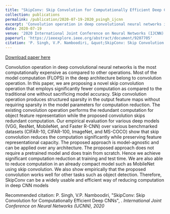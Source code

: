 ```yaml
---
title: "SkipConv: Skip Convolution for Computationally Efficient Deep CNNs"
collection: publications
permalink: /publication/2020-07-19-2020_psingh_ijcnn
excerpt: 'Convolution operation in deep convolutional neural networks is the most computationally expensive as compared to other operations. Most of the model computation (FLOPS) in the deep architecture belong to convolution operation. In this paper, we are proposing a novel skip convolution operation that employs significantly fewer computation as compared to the traditional one without sacrificing model accuracy. Skip convolution operation produces structured sparsity in the output feature maps without requiring sparsity in the model parameters for computation reduction. The existing convolution operation performs the redundant computation for object feature representation while the proposed convolution skips redundant computation. Our empirical evaluation for various deep models (VGG, ResNet, MobileNet, and Faster R-CNN) over various benchmarked datasets (CIFAR-10, CIFAR-100, ImageNet, and MS-COCO) show that skip convolution reduces the computation significantly while preserving feature representational capacity. The proposed approach is model-agnostic and can be applied over any architecture. The proposed approach does not require a pretrained model and does train from scratch. Hence we achieve significant computation reduction at training and test time. We are also able to reduce computation in an already compact model such as MobileNet using skip convolution. We also show empirically that the proposed convolution works well for other tasks such as object detection. Therefore, SkipConv can be a widely usable and efficient way of reducing computation in deep CNN models'
date: 2020-07-19
venue: '2020 International Joint Conference on Neural Networks (IJCNN)'
paperurl: 'https://ieeexplore.ieee.org/abstract/document/9207705'
citation: 'P. Singh, V.P. Namboodiri, &quot;SkipConv: Skip Convolution for Computationally Efficient Deep CNNs&quot;, . <i> International Joint Conference on Neural Networks (IJCNN), 2020 </i>'
---
```


<a href='https://ieeexplore.ieee.org/abstract/document/9207705'>Download paper here</a>

Convolution operation in deep convolutional neural networks is the most computationally expensive as compared to other operations. Most of the model computation (FLOPS) in the deep architecture belong to convolution operation. In this paper, we are proposing a novel skip convolution operation that employs significantly fewer computation as compared to the traditional one without sacrificing model accuracy. Skip convolution operation produces structured sparsity in the output feature maps without requiring sparsity in the model parameters for computation reduction. The existing convolution operation performs the redundant computation for object feature representation while the proposed convolution skips redundant computation. Our empirical evaluation for various deep models (VGG, ResNet, MobileNet, and Faster R-CNN) over various benchmarked datasets (CIFAR-10, CIFAR-100, ImageNet, and MS-COCO) show that skip convolution reduces the computation significantly while preserving feature representational capacity. The proposed approach is model-agnostic and can be applied over any architecture. The proposed approach does not require a pretrained model and does train from scratch. Hence we achieve significant computation reduction at training and test time. We are also able to reduce computation in an already compact model such as MobileNet using skip convolution. We also show empirically that the proposed convolution works well for other tasks such as object detection. Therefore, SkipConv can be a widely usable and efficient way of reducing computation in deep CNN models

Recommended citation: P. Singh, V.P. Namboodiri, "SkipConv: Skip Convolution for Computationally Efficient Deep CNNs", . <i> International Joint Conference on Neural Networks (IJCNN), 2020 </i>